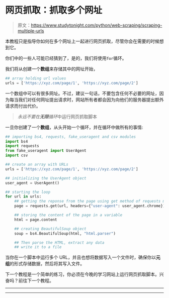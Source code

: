 # 网页抓取：抓取多个网址

> 原文：<https://www.studytonight.com/python/web-scraping/scraping-multiple-urls>

本教程只是指导你如何在多个网址上一起进行网页抓取，尽管你会在需要的时候想到它。

你们中的一些人可能已经猜到了，是的，我们将使用`for`循环。

我们将从创建一个**数组**来存储其中的网址开始，

```py
## array holding url values
urls = ['https://xyz.com/page/1', 'https://xyz.com/page/2'] 
```

一个数组中可以有很多网址。不过，建议一句话，不要包含任何不必要的网址，因为每当我们对任何网址提出请求时，网站所有者都会因为向他们的服务器提出额外请求而付出代价。

> *永远不要在**无限**循环*中运行网页抓取脚本

一旦你创建了一个**数组**，从头开始一个循环，并在循环中做所有的事情:

```py
## importing bs4, requests, fake_useragent and csv modules
import bs4
import requests
from fake_useragent import UserAgent
import csv

## create an array with URLs
urls = ['https://xyz.com/page/1', 'https://xyz.com/page/2']

## initializing the UserAgent object
user_agent = UserAgent()

## starting the loop
for url in urls:
    ## getting the reponse from the page using get method of requests module
    page = requests.get(url, headers={"user-agent": user_agent.chrome})

    ## storing the content of the page in a variable
    html = page.content

    ## creating BeautifulSoup object
    soup = bs4.BeautifulSoup(html, "html.parser")

    ## Then parse the HTML, extract any data
    ## write it to a file
```

当你在一个脚本中运行多个 URL，并且也想将数据写入一个文件时，确保你以**元组**的形式存储数据，然后将其写入文件。

下一个教程是一个简单的练习，你必须在今晚的学习网站上运行网页抓取脚本。兴奋吗？前往下一个教程。

* * *

* * *